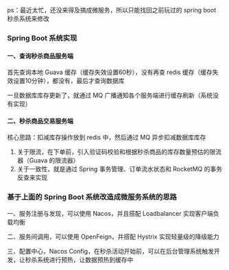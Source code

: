 ps：最近太忙，还没来得及搞成微服务，所以只能找回之前玩过的 spring boot 秒杀系统来修改

### Spring Boot 系统实现

#### 一、查询秒杀商品服务端

首先查询本地 Guava 缓存（缓存失效设置60秒），没有再查 redis 缓存（缓存失效设置10分钟），都没有，最后才查询数据库

一旦数据库库存更新了，就通过 MQ 广播通知各个服务端进行缓存刷新（系统没有实现）

#### 二、秒杀商品交易服务端

核心思路：扣减库存操作放到 redis 中，然后通过 MQ 异步扣减数据库库存

1. 关于限流，在下单前，引入验证码校验和根据秒杀商品的库存数量预估的限流器（Guava 的限流器）
2. 关于一致性，就是通过 Spring 事务管理、订单流水状态和 RocketMQ 的事务反查来实现



### 基于上面的 Spring Boot 系统改造成微服务系统的思路

一、服务注册与发现，可以使用 Nacos，并且搭配 Loadbalancer 实现客户端负载均衡

二、服务间调用，可以使用 OpenFeign，并搭配 Hystrix 实现轻量级的降级能力

三、配置中心，Nacos Config，在秒杀活动开始前，可以在后台管理系统触发开发，让秒杀系统进行预热，让数据预热到缓存中